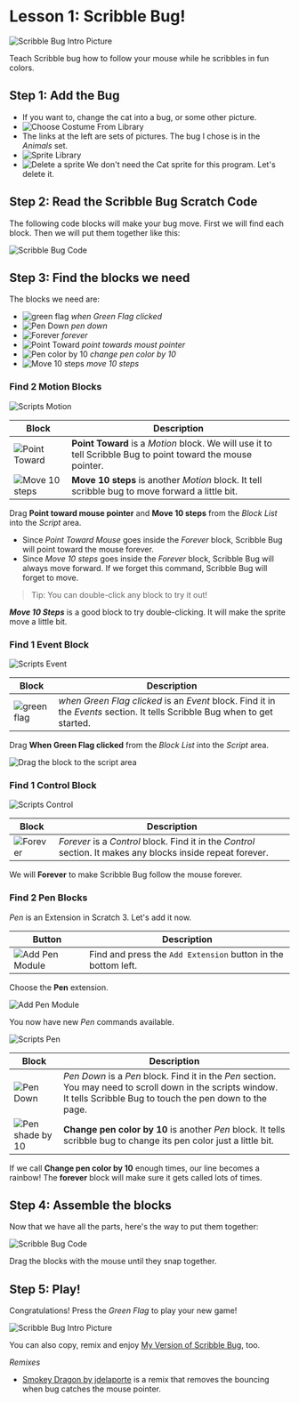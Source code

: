 # Lesson 1: Scribble Bug!

![Scribble Bug Intro Picture](img/ScribbleBug.png)

Teach Scribble bug how to follow your mouse while he scribbles in fun colors.

## Step 1: Add the Bug

- If you want to, change the cat into a bug, or some other picture.
- ![Choose Costume From Library](img/chooseCostumeFromLibrary2.png)
- The links at the left are sets of pictures. The bug I chose is in the *Animals* set.
- ![Sprite Library](img/SpriteLibrary.png)
- ![Delete a sprite](img/deleteASprite.png) We don't need the Cat sprite for this program. Let's delete it.

## Step 2: Read the Scribble Bug Scratch Code

The following code blocks will make your bug move.
First we will find each block.
Then we will put them together like this:

![Scribble Bug Code](img/ScribbleBugCode.png)

## Step 3: Find the blocks we need

The blocks we need are:
- ![green flag](img/whengreenflagclicked.png) *when Green Flag clicked* 
- ![Pen Down](img/pendown.png) *pen down* 
- ![Forever](img/forever.png) *forever*
- ![Point Toward](img/pointtowardsmousepointer.png) *point towards moust pointer*
- ![Pen color by 10](img/changepencolorby10.png) *change pen color by 10*
- ![Move 10 steps](img/move10steps.png) *move 10 steps*

### Find 2 Motion Blocks

![Scripts Motion](img/ScriptsMotion.png)

| Block | Description | 
|--|--|
| ![Point Toward](img/pointtowardsmousepointer.png) | **Point Toward** is a *Motion* block. We will use it to tell Scribble Bug to point toward the mouse pointer. |
| ![Move 10 steps](img/move10steps.png) | **Move 10 steps** is another *Motion* block. It tell scribble bug to move forward a little bit. |

Drag **Point toward mouse pointer** and **Move 10 steps** from the *Block List* into the *Script* area.

- Since *Point Toward Mouse* goes inside the *Forever* block, Scribble Bug will point toward the mouse forever.
- Since *Move 10 steps* goes inside the *Forever* block, Scribble Bug will always move forward. If we forget this command, Scribble Bug will forget to move.

> Tip: You can double-click any block to try it out!

***Move 10 Steps*** is a good block to try double-clicking. It will make the sprite move a little bit.

### Find 1 Event Block

![Scripts Event](img/ScriptsEvents.PNG)

| Block | Description | 
|--|--|
| ![green flag](img/whengreenflagclicked.png)  | *when Green Flag clicked* is an *Event* block. Find it in the *Events* section. It tells Scribble Bug when to get started. |

Drag **When Green Flag clicked** from the *Block List* into the *Script* area.

![Drag the block to the script area](img/dragBlockIntoScript.png)

### Find 1 Control Block

![Scripts Control](img/ScriptsControl.png)

| Block | Description | 
|--|--|
| ![Forever](img/forever.png) | *Forever* is a *Control* block. Find it in the *Control* section. It makes any blocks inside repeat forever. | 

We will **Forever** to make Scribble Bug follow the mouse forever.

### Find 2 Pen Blocks

*Pen* is an Extension in Scratch 3. Let's add it now.

| Button | Description | 
|--|--|
| ![Add Pen Module](img/AddModule.PNG) | Find and press the `Add Extension` button in the bottom left. |

Choose the **Pen** extension.

![Add Pen Module](img/ChooseAnExtension.PNG)

You now have new *Pen* commands available.

![Scripts Pen](img/ScriptsPen.png)

| Block | Description | 
|--|--|
| ![Pen Down](img/pendown.png) | *Pen Down* is a *Pen* block. Find it in the *Pen* section. You may need to scroll down in the scripts window. It tells Scribble Bug to touch the pen down to the page. |
| ![Pen shade by 10](img/changepencolorby10.png) | **Change pen color by 10** is another *Pen* block. It tells scribble bug to change its pen color just a little bit. | 

If we call **Change pen color by 10**  enough times, our line becomes a rainbow! The **forever** block will make sure it gets called lots of times.

## Step 4: Assemble the blocks

Now that we have all the parts, here's the way to put them together:

![Scribble Bug Code](img/ScribbleBugCode.png)

Drag the blocks with the mouse until they snap together.

## Step 5: Play!

Congratulations! Press the *Green Flag* to play your new game!

![Scribble Bug Intro Picture](img/ScribbleBug.png)

You can also copy, remix and enjoy [My Version of Scribble Bug](https://scratch.mit.edu/projects/170692819/), too.

*Remixes*

- [Smokey Dragon by jdelaporte](https://scratch.mit.edu/projects/171658206/) is a remix that removes the bouncing when bug catches the mouse pointer. 
